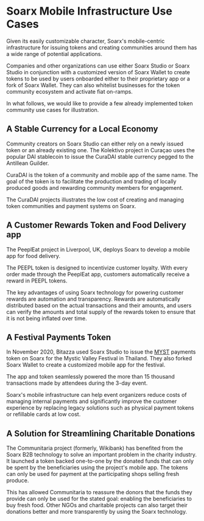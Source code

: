 # Soarx Mobile Infrastructure Use Cases

Given its easily customizable character, Soarx's mobile-centric infrastructure for issuing tokens and creating communities around them has a wide range of potential applications.

Companies and other organizations can use either Soarx Studio or Soarx Studio in conjunction with a customized version of Soarx Wallet to create tokens to be used by users onboarded either to their proprietary app or a fork of Soarx Wallet. They can also whitelist businesses for the token community ecosystem and activate fiat on-ramps.  

In what follows, we would like to provide a few already implemented token community use cases for illustration.

## A Stable Currency for a Local Economy

Community creators on Soarx Studio can either rely on a newly issued token or an already existing one. The Kolektivo project in Curaçao uses the popular DAI stablecoin to issue the CuraDAI stable currency pegged to the Antillean Guilder.

CuraDAI is the token of a community and mobile app of the same name. The goal of the token is to facilitate the production and trading of locally produced goods and rewarding community members for engagement.

The CuraDAI projects illustrates the low cost of creating and managing token communities and payment systems on Soarx.   

## A Customer Rewards Token and Food Delivery app

The PeeplEat project in Liverpool, UK, deploys Soarx to develop a mobile app for food delivery. 

The PEEPL token is designed to incentivize customer loyalty. With every order made through the PeeplEat app, customers automatically receive a reward in PEEPL tokens. 

The key advantages of using Soarx technology for powering customer rewards are automation and transparency. Rewards are automatically distributed based on the actual transactions and their amounts, and users can verify the amounts and total supply of the rewards token to ensure that it is not being inflated over time.  

## A Festival Payments Token

In November 2020, Bitazza used Soarx Studio to issue the [MYST](https://soarxscan.org/address/0x510FAD1AD23064Ae881B129314EFdD9FDa6d4782/transactions) payments token on Soarx for the Mystic Valley Festival in Thailand. They also forked Soarx Wallet to create a customized mobile app for the festival. 

The app and token seamlessly powered the more than 15 thousand transactions made by attendees during the 3-day event. 

Soarx's mobile infrastructure can help event organizers reduce costs of managing internal payments and significantly improve the customer experience by replacing legacy solutions such as physical payment tokens or refillable cards at low cost.

## A Solution for Streamlining Charitable Donations

The Communitaria project \(formerly, Wikibank\) has benefited from the Soarx B2B technology to solve an important problem in the charity industry. It launched a token backed one-to-one by the donated funds that can only be spent by the beneficiaries using the project's mobile app. The tokens can only be used for payment at the participating shops selling fresh produce.

This has allowed Communitaria to reassure the donors that the funds they provide can only be used for the stated goal: enabling the beneficiaries to buy fresh food. Other NGOs and charitable projects can also target their donations better and more transparently by using the Soarx technology.  

